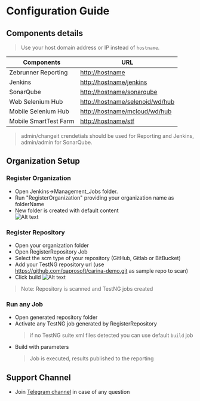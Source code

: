 # Configuration Guide

## Components details
  > Use your host domain address or IP instead of `hostname`.

| Components            | URL                                                                |
|---------------------  |------------------------------------------------------------------- |
| Zebrunner Reporting   | [http://hostname](http://hostname)                                 |
| Jenkins               | [http://hostname/jenkins](http://hostname/jenkins)                 |
| SonarQube             | [http://hostname/sonarqube](http://hostname/sonarqube)             |
| Web Selenium Hub      | [http://hostname/selenoid/wd/hub](http://hostname/selenoid/wd/hub) |
| Mobile Selenium Hub   | [http://hostname/mcloud/wd/hub](http://hostname/mcloud/wd/hub)     |
| Mobile SmartTest Farm | [http://hostname/stf](http://hostname/stf)                         |

> admin/changeit crendetials should be used for Reporting and Jenkins, admin/admin for SonarQube.
   
## Organization Setup        
### Register Organization
   
  * Open Jenkins->Management_Jobs folder.
  * Run "RegisterOrganization" providing your organization name as folderName
  * New folder is created with default content   
  ![Alt text](https://github.com/zebrunner/zebrunner/blob/develop/docs/img/Organization.png?raw=true "Organization")

### Register Repository
  * Open your organization folder
  * Open RegisterRepository Job
  * Select the scm type of your repository (GitHub, Gitlab or BitBucket)
  * Add your TestNG repository url (use https://github.com/qaprosoft/carina-demo.git as sample repo to scan)
  * Click build
  ![Alt text](https://github.com/qaprosoft/qps-infra/blob/develop/docs/img/Repository.png?raw=true "Repository")
  > Note: Repository is scanned and TestNG jobs created

### Run any Job
  * Open generated repository folder
  * Activate any TestNG job generated by RegisterRepository
    > if no TestNG suite xml files detected you can use default `build` job
  * Build with parameters
    > Job is executed, results published to the reporting

## Support Channel

  * Join [Telegram channel](https://t.me/zebrunner) in case of any question
